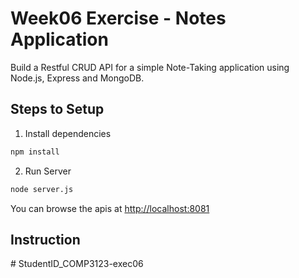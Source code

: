 # Week06 Exercise - Notes Application

Build a Restful CRUD API for a simple Note-Taking application using Node.js, Express and MongoDB.

## Steps to Setup

1. Install dependencies

```bash
npm install
```

2. Run Server

```bash
node server.js
```

You can browse the apis at <http://localhost:8081>

## Instruction


#   S t u d e n t I D _ C O M P 3 1 2 3 - e x e c 0 6  
 